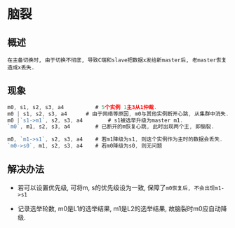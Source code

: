# 脑裂

## 概述

    在主备切换时, 由于切换不彻底, 导致C端和slave把数据x发给新master后, 老master恢复造成x丢失.

## 现象

```js
m0, s1, s2, s3, a4          # 5个实例 1主3从1仲裁.  
m0 | s1, s2, s3, a4      # 由于网络等原因, m0与其他实例断开心跳, 从集群中消失.  
m0 |`s1->m1`, s2, s3, a4        # s1被选举升级为master m1.  
`m0`, m1, s2, s3, a4        # 已断开的m恢复心跳, 此时出现两个主, 即脑裂.  

m0, `m1->s1`, s2, s3, a4    # 若m1降级为s1, 则这个实例作为主时的数据会丢失.  
`m0->s0`, m1, s2, s3, a4    # 若m0降级为s0, 则无问题
```

## 解决办法

- 若可以设置优先级, 可将m, s的优先级设为一致, 保障了`m0恢复后, 不会出现m1->s1`

- 记录选举轮数,  m0是L1的选举结果, m1是L2的选举结果, 故脑裂时m0应自动降级.
